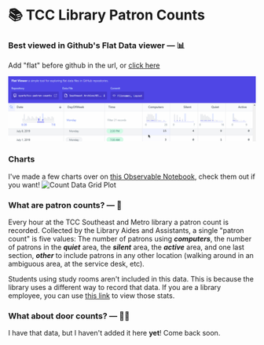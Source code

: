# 📚 TCC Library Patron Counts
### Best viewed in Github's Flat Data viewer — 📊 
Add "flat" before github in the url, or [click here](https://flatgithub.com/syarb/tcc-patron-counts)

![Flat data viewer preview](/images/flat-data-preview.gif)

### Charts
I've made a few charts over on [this Observable Notebook](https://observablehq.com/@syarb/sec-patron-count-plots), check them out if you want!
![Count Data Grid Plot](patron-count-plot.gif)

### What are patron counts? — 🤔 

Every hour at the TCC Southeast and Metro library a patron count is recorded.   Collected by the Library Aides and Assistants, a single "patron count" is five values: The number of patrons using ***computers***, the number of patrons in the ***quiet*** area, the ***silent*** area, the ***active*** area, and one last section, ***other*** to include patrons in any other location (walking around in an ambiguous area, at the service desk, etc).

Students using study rooms aren't included in this data. This is because the library uses a different way to record that data. If you are a library employee, you can use [this link](https://libcal.library.tulsacc.edu/admin/spaces/stats) to view those stats.

### What about door counts? — 🙋‍♀️
I have that data, but I haven't added it here **yet**! Come back soon.
